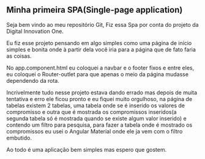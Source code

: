 ## Minha primeira SPA(Single-page application)

Seja bem vindo ao meu repositório Git, Fiz essa Spa por conta do projeto da Digital Innovation One.



Eu fiz esse projeto pensando em algo simples como uma página de início simples e bonita onde à partir dela você iria para a página que de fato faria as coisas.

No app.component.html eu coloquei a navbar e o footer fixos e entre eles, eu coloquei o Router-outlet para que apenas o meio da página mudasse dependendo da rota.

Incrivelmente tudo nesse projeto estava dando errado mas depois de muita tentativa e erro ele  ficou pronto e eu fiquei muito orgulhoso, na página de tabelas existem 2 tabelas, uma tabela onde se é inserido os valores de compromisso e outra que é mostrada os compromissos inseridos(a segunda tabela só é mostrada quando se existe algum valor inserido) e contendo um filtro para pesquisa, para fazer a tabela onde é mostrado os compromissos eu usei o Angular Material onde ele ja vem com o filtro embutido.

Ao todo é uma aplicação bem simples mas espero que gostem. 